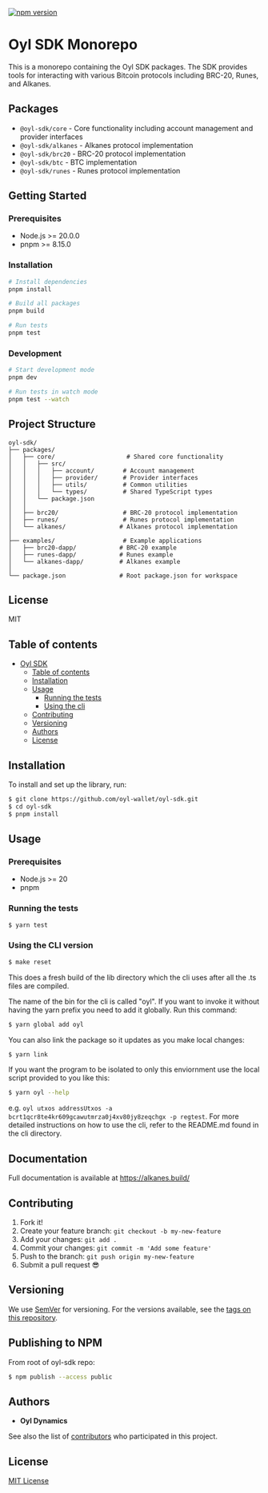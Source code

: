 [![npm version](https://badge.fury.io/js/%40oyl%2Fsdk.svg)](https://www.npmjs.com/package/@oyl/sdk)

# Oyl SDK Monorepo

This is a monorepo containing the Oyl SDK packages. The SDK provides tools for interacting with various Bitcoin protocols including BRC-20, Runes, and Alkanes.

## Packages

- `@oyl-sdk/core` - Core functionality including account management and provider interfaces
- `@oyl-sdk/alkanes` - Alkanes protocol implementation
- `@oyl-sdk/brc20` - BRC-20 protocol implementation
- `@oyl-sdk/btc` - BTC implementation
- `@oyl-sdk/runes` - Runes protocol implementation

## Getting Started

### Prerequisites

- Node.js >= 20.0.0
- pnpm >= 8.15.0

### Installation

```bash
# Install dependencies
pnpm install

# Build all packages
pnpm build

# Run tests
pnpm test
```

### Development

```bash
# Start development mode
pnpm dev

# Run tests in watch mode
pnpm test --watch
```

## Project Structure

```
oyl-sdk/
├── packages/
│   ├── core/                    # Shared core functionality
│   │   ├── src/
│   │   │   ├── account/        # Account management
│   │   │   ├── provider/       # Provider interfaces
│   │   │   ├── utils/          # Common utilities
│   │   │   └── types/          # Shared TypeScript types
│   │   └── package.json
│   │
│   ├── brc20/                  # BRC-20 protocol implementation
│   ├── runes/                  # Runes protocol implementation
│   └── alkanes/               # Alkanes protocol implementation
│
├── examples/                   # Example applications
│   ├── brc20-dapp/            # BRC-20 example
│   ├── runes-dapp/            # Runes example
│   └── alkanes-dapp/          # Alkanes example
│
└── package.json               # Root package.json for workspace
```

## License

MIT

## Table of contents

- [Oyl SDK](#oyl-sdk)
  - [Table of contents](#table-of-contents)
  - [Installation](#installation)
  - [Usage](#usage)
    - [Running the tests](#running-the-tests)
    - [Using the cli](#using-the-cli-version)
  - [Contributing](#contributing)
  - [Versioning](#versioning)
  - [Authors](#authors)
  - [License](#license)

## Installation

To install and set up the library, run:

```sh
$ git clone https://github.com/oyl-wallet/oyl-sdk.git
$ cd oyl-sdk
$ pnpm install
```

## Usage

### Prerequisites

- Node.js >= 20
- pnpm

### Running the tests

```sh
$ yarn test
```

### Using the CLI version

```sh
$ make reset
```

This does a fresh build of the lib directory which the cli uses after all the .ts files are compiled.

The name of the bin for the cli is called "oyl". If you want to invoke it without having the yarn prefix you need to add it globally.
Run this command:

```sh
$ yarn global add oyl
```

You can also link the package so it updates as you make local changes:

```sh
$ yarn link
```

If you want the program to be isolated to only this enviornment use the local script provided to you like this:

```sh
$ yarn oyl --help
```

e.g. `oyl utxos addressUtxos -a bcrt1qcr8te4kr609gcawutmrza0j4xv80jy8zeqchgx -p regtest`.
For more detailed instructions on how to use the cli, refer to the README.md found in the cli directory.

## Documentation

Full documentation is available at https://alkanes.build/

## Contributing

1.  Fork it!
2.  Create your feature branch: `git checkout -b my-new-feature`
3.  Add your changes: `git add .`
4.  Commit your changes: `git commit -m 'Add some feature'`
5.  Push to the branch: `git push origin my-new-feature`
6.  Submit a pull request :sunglasses:

## Versioning

We use [SemVer](http://semver.org/) for versioning. For the versions available, see the [tags on this repository](https://github.com/oyl-wallet/oyl-sdk/tags).

## Publishing to NPM

From root of oyl-sdk repo:

```sh
$ npm publish --access public
```

## Authors

- **Oyl Dynamics**

See also the list of [contributors](https://github.com/oyl-wallet/oyl-sdk/contributors) who participated in this project.

## License

[MIT License](https://github.com/Oyl-Wallet/oyl-sdk/blob/main/LICENSE)
